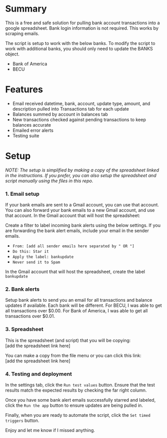 # Summary

This is a free and safe solution for pulling bank account transactions into a google spreadsheet. Bank login information is not required. This works by scraping emails.

The script is setup to work with the below banks. To modify the script to work with additional banks, you should only need to update the BANKS object.
- Bank of America
- BECU

# Features

- Email received datetime, bank, account, update type, amount, and description pulled into Transactions tab for each update
- Balances summed by account in balances tab
- New transactions checked against pending transactions to keep balances accurate
- Emailed error alerts
- Testing suite

# Setup

_NOTE: The setup is simplified by making a copy of the spreadsheet linked in the instructions. If you prefer, you can also setup the spreadsheet and script manually using the files in this repo._

### 1. Email setup
If your bank emails are sent to a Gmail account, you can use that account. You can also forward your bank emails to a new Gmail account, and use that account. In the Gmail account that will host the spreadsheet:

Create a filter to label incoming bank alerts using the below settings.  If you are forwarding the bank alert emails, include your email in the sender emails.
- `From: [add all sender emails here separated by " OR "]`
- `Do this: Star it`
- `Apply the label: bankupdate`
- `Never send it to Spam`

In the Gmail account that will host the spreadsheet, create the label `bankupdate`

### 2. Bank alerts
Setup bank alerts to send you an email for all transactions and balance updates if available.  Each bank will be different.  For BECU, I was able to get all transactions over $0.00.  For Bank of America, I was able to get all transactions over $0.01.

### 3. Spreadsheet
This is the spreadsheet (and script) that you will be copying:  
[add the spreadsheet link here]

You can make a copy from the file menu or you can click this link:  
[add the spreadsheet link here]

### 4. Testing and deployment

In the settings tab, click the `Run test values` button.  Ensure that the test results match the expected results by checking the far right column.

Once you have some bank alert emails successfully starred and labeled, click the `Run the app` button to ensure updates are being pulled in.

Finally, when you are ready to automate the script, click the `Set timed triggers` button.

Enjoy and let me know if I missed anything.
